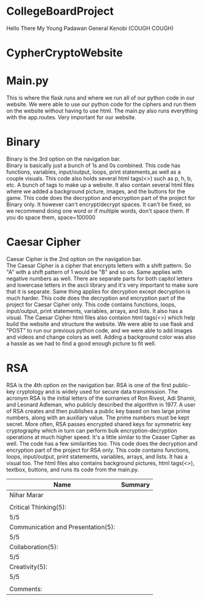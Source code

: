 # CollegeBoardProject
Hello There My Young Padawan 
General Kenobi (COUGH COUGH)
# CypherCryptoWebsite
# Main.py
This is where the flask runs and where we run all of our python code in our website. We were able to use our python code for the ciphers and run them on the website without having to use html. The main.py also runs everything with the app.routes. Very important for our website.  

# Binary
Binary is the 3rd option on the navigation bar.
<br/>
Binary is basically just a bunch of 1s and 0s combined. This code has functions, variables, input/output, loops, print statements,as well as a couple visuals. This code also holds several html tags(<>) such as p, h, b, etc. A bunch of tags to make up a website. It also contain several html files where we added a background picture, images, and the buttons for the game. This code does the decryption and encryption part of the project for Binary only. It however can't encrypt/decrypt spaces. It can't be fixed, so we recommend doing one word or if multiple words, don't space them. If you do space them, space=100000 

# Caesar Cipher
Caesar Cipher is the 2nd option on the navigation bar.
<br/>
The Caesar Cipher is a cipher that encrypts letters with a shift pattern. So "A" with a shift pattern of 1 would be "B" and so on. Same applies with negative numbers as well. There are separate parts for both capitol letters and lowercase letters in the ascii library and it's very important to make sure that it is separate. Same thing applies for decryption except decryption is much harder. This code does the decryption and encryption part of the project for Caesar Cipher only. This code contains functions, loops, input/output, print statements, variables, arrays, and lists. It also has a visual. The Caesar Cipher html files also contaion html tags(<>) which help build the website and structure the website. We were able to use flask and "POST" to run our previous python code, and we were able to add images and videos and change colors as well. Adding a background color was also a hassle as we had to find a good enough picture to fit well.  

# RSA
RSA is the 4th option on the navigation bar. 
RSA is one of the first public-key cryptology and is widely used for secure data transmission. The acronym RSA is the initial letters of the surnames of Ron Rivest, Adi Shamir, and Leonard Adleman, who publicly described the algorithm in 1977. A user of RSA creates and then publishes a public key based on two large prime numbers, along with an auxiliary value. The prime numbers must be kept secret. More often, RSA passes encrypted shared keys for symmetric key cryptography which in turn can perform bulk encryption-decryption operations at much higher speed. It's a little similar to the Ceaser Cipher as well. The code has a few similarities too. This code does the decryption and encryption part of the project for RSA only. This code contains functions, loops, input/output, print statements, variables, arrays, and lists. It has a visual too. The html files also contains background pictures, html tags(<>), textbox, buttons, and runs its code from the main.py. 

| Name | Summary                        |
| ---- | -------------------------------|
| Nihar Marar |                         |
|  |                                    |
| Critical Thinking(5): |               |
| 5/5 |                                 |
| Communication and Presentation(5): |  |
| 5/5 |                                 |
| Collaboration(5): |                   |
| 5/5 |                                 |
| Creativity(5): |                      |
| 5/5 |                                 |
|  |                                    |
| Comments: |                           |
